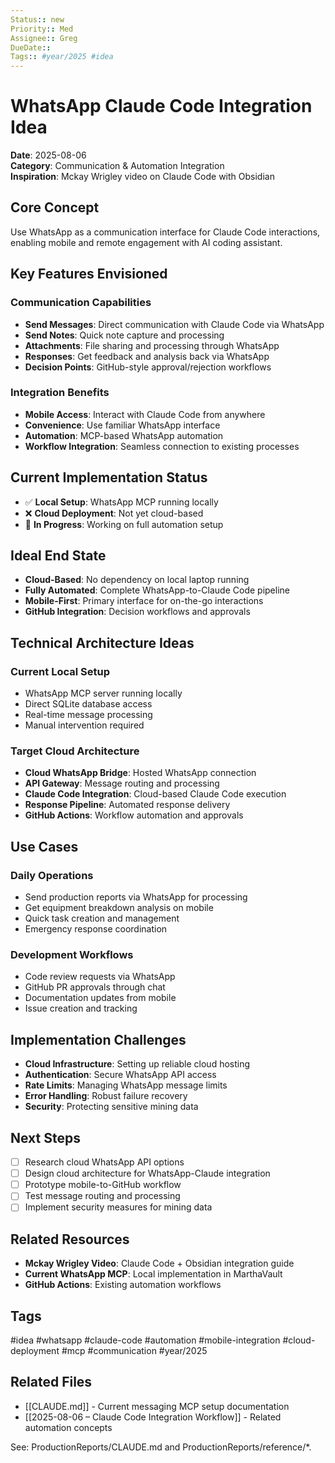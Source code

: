 ```yaml
---
Status:: new
Priority:: Med
Assignee:: Greg
DueDate:: 
Tags:: #year/2025 #idea
---
```


# WhatsApp Claude Code Integration Idea

**Date**: 2025-08-06  
**Category**: Communication & Automation Integration  
**Inspiration**: Mckay Wrigley video on Claude Code with Obsidian

## Core Concept
Use WhatsApp as a communication interface for Claude Code interactions, enabling mobile and remote engagement with AI coding assistant.

## Key Features Envisioned

### Communication Capabilities
- **Send Messages**: Direct communication with Claude Code via WhatsApp
- **Send Notes**: Quick note capture and processing
- **Attachments**: File sharing and processing through WhatsApp
- **Responses**: Get feedback and analysis back via WhatsApp
- **Decision Points**: GitHub-style approval/rejection workflows

### Integration Benefits
- **Mobile Access**: Interact with Claude Code from anywhere
- **Convenience**: Use familiar WhatsApp interface
- **Automation**: MCP-based WhatsApp automation
- **Workflow Integration**: Seamless connection to existing processes

## Current Implementation Status
- ✅ **Local Setup**: WhatsApp MCP running locally
- ❌ **Cloud Deployment**: Not yet cloud-based
- 🔄 **In Progress**: Working on full automation setup

## Ideal End State
- **Cloud-Based**: No dependency on local laptop running
- **Fully Automated**: Complete WhatsApp-to-Claude Code pipeline
- **Mobile-First**: Primary interface for on-the-go interactions
- **GitHub Integration**: Decision workflows and approvals

## Technical Architecture Ideas

### Current Local Setup
- WhatsApp MCP server running locally
- Direct SQLite database access
- Real-time message processing
- Manual intervention required

### Target Cloud Architecture
- **Cloud WhatsApp Bridge**: Hosted WhatsApp connection
- **API Gateway**: Message routing and processing
- **Claude Code Integration**: Cloud-based Claude Code execution
- **Response Pipeline**: Automated response delivery
- **GitHub Actions**: Workflow automation and approvals

## Use Cases

### Daily Operations
- Send production reports via WhatsApp for processing
- Get equipment breakdown analysis on mobile
- Quick task creation and management
- Emergency response coordination

### Development Workflows
- Code review requests via WhatsApp
- GitHub PR approvals through chat
- Documentation updates from mobile
- Issue creation and tracking

## Implementation Challenges
- **Cloud Infrastructure**: Setting up reliable cloud hosting
- **Authentication**: Secure WhatsApp API access
- **Rate Limits**: Managing WhatsApp message limits
- **Error Handling**: Robust failure recovery
- **Security**: Protecting sensitive mining data

## Next Steps
- [ ] Research cloud WhatsApp API options
- [ ] Design cloud architecture for WhatsApp-Claude integration
- [ ] Prototype mobile-to-GitHub workflow
- [ ] Test message routing and processing
- [ ] Implement security measures for mining data

## Related Resources
- **Mckay Wrigley Video**: Claude Code + Obsidian integration guide
- **Current WhatsApp MCP**: Local implementation in MarthaVault
- **GitHub Actions**: Existing automation workflows

## Tags
#idea #whatsapp #claude-code #automation #mobile-integration #cloud-deployment #mcp #communication #year/2025

## Related Files
- [[CLAUDE.md]] - Current messaging MCP setup documentation
- [[2025-08-06 – Claude Code Integration Workflow]] - Related automation concepts

See: ProductionReports/CLAUDE.md and ProductionReports/reference/*.